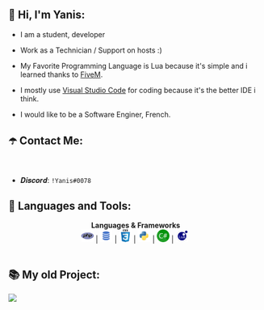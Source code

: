 ## 👋 Hi, I'm Yanis: </b><br>

- I am a student, developer

- Work as a Technician / Support on hosts :)


- My Favorite Programming Language is Lua because it's simple and i learned thanks to [FiveM](https://fivem.net/).

- I mostly use [Visual Studio Code](https://code.visualstudio.com/) for coding because it's the better IDE i think.

- I would like to be a Software Enginer, French.

## ☂️ Contact Me:
<p align="center"><br>
  <a href="https://github.com/YanissYnS">
     </a>
</p>

- 𝑫𝒊𝒔𝒄𝒐𝒓𝒅: `!Yanis#0078`

## 🔨 Languages and Tools:

<p align="center">
	<b>Languages & Frameworks</b>
	<br>
	<code><img height="25" src="https://raw.githubusercontent.com/github/explore/80688e429a7d4ef2fca1e82350fe8e3517d3494d/topics/php/php.png"></code>&nbsp;|
	<code><img height="25" src="https://raw.githubusercontent.com/github/explore/80688e429a7d4ef2fca1e82350fe8e3517d3494d/topics/sql/sql.png"></code>&nbsp;|
	<code><img height="25" src="https://raw.githubusercontent.com/github/explore/80688e429a7d4ef2fca1e82350fe8e3517d3494d/topics/css/css.png"></code>&nbsp;|
	<code><img height="25" src="https://raw.githubusercontent.com/github/explore/80688e429a7d4ef2fca1e82350fe8e3517d3494d/topics/python/python.png"></code>&nbsp;|
	<code><img height="25" src="https://raw.githubusercontent.com/github/explore/80688e429a7d4ef2fca1e82350fe8e3517d3494d/topics/csharp/csharp.png"></code>&nbsp;|
	<code><img height="25" src="https://raw.githubusercontent.com/github/explore/80688e429a7d4ef2fca1e82350fe8e3517d3494d/topics/lua/lua.png"></code>&nbsp;
	<br><br>
</p>

## 📚 My old Project:

<a href="https://discord.gg/bluecity"><img width="128px" src="https://media.discordapp.net/attachments/879360098332471308/896552025284821022/Sans_titre-1.png"></a>
</a>
